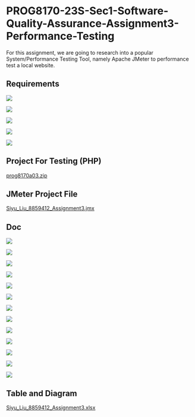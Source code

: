 # PROG8170-23S-Sec1-Software-Quality-Assurance-Assignment3-Performance-Testing

For this assignment, we are going to research into a popular System/Performance Testing Tool, namely Apache JMeter to performance test a local website.

## Requirements

![](doc/screenshot/2023-08-22-14-01-15-image.png)

![](doc/screenshot/2023-08-22-14-01-25-image.png)

![](doc/screenshot/2023-08-22-14-01-32-image.png)

![](doc/screenshot/2023-08-22-14-01-37-image.png)

![](doc/screenshot/2023-08-22-14-01-41-image.png)

## Project For Testing (PHP)

[prog8170a03.zip](./doc/prog8170a03.zip)

## JMeter Project File

[Siyu_Liu_8859412_Assignment3.jmx](./doc/Siyu_Liu_8859412_Assignment3.jmx)

## Doc

![](doc/screenshot/2023-08-22-14-06-36-image.png)

![](doc/screenshot/2023-08-22-14-06-40-image.png)

![](doc/screenshot/2023-08-22-14-06-44-image.png)

![](doc/screenshot/2023-08-22-14-06-49-image.png)

![](doc/screenshot/2023-08-22-14-06-54-image.png)

![](doc/screenshot/2023-08-22-14-06-59-image.png)

![](doc/screenshot/2023-08-22-14-07-04-image.png)

![](doc/screenshot/2023-08-22-14-07-10-image.png)

![](doc/screenshot/2023-08-22-14-07-15-image.png)

![](doc/screenshot/2023-08-22-14-07-22-image.png)

![](doc/screenshot/2023-08-22-14-07-28-image.png)

![](doc/screenshot/2023-08-22-14-07-33-image.png)

![](doc/screenshot/2023-08-22-14-07-39-image.png)

## Table and Diagram

[Siyu_Liu_8859412_Assignment3.xlsx](./doc/Siyu_Liu_8859412_Assignment3.xlsx)
